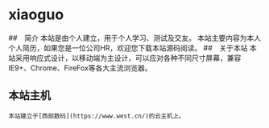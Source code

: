 # xiaoguo

##　简介
	本站是由个人建立，用于个人学习、测试及交友。
	本站主要内容为本人个人简历，如果您是一位公司HR，欢迎您下载本站源码阅读。
##　关于本站
	本站采用响应式设计，以移动端为主设计，可以应对各种不同尺寸屏幕，兼容IE9+、Chrome、FireFox等各大主流浏览器。
## 本站主机
	本站建立于[西部数码](https://www.west.cn/)的云主机上。


